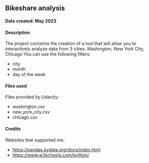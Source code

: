 ## Bikeshare analysis

#### Date created: May 2023

#### Description
The project concerns the creation of a tool that will allow you to interactively analyze data from 3 cities: Washington, New York City, Chicago
You can use the following filters:
- city
- month
- day of the week

#### Files used
Files provided by Udacity:
 - washington.csv 
 - new_york_city.csv 
 - chicago.csv
 
#### Credits
Websites that supported me:
- https://pandas.pydata.org/docs/index.html 
- https://www.w3schools.com/python/